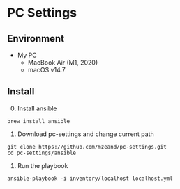 # PC Settings

## Environment

- My PC
  - MacBook Air (M1, 2020)
  - macOS v14.7

## Install

0. Install ansible

```
brew install ansible

```

1. Download pc-settings and change current path

```
git clone https://github.com/mzeand/pc-settings.git
cd pc-settings/ansible

```

1. Run the playbook

```
ansible-playbook -i inventory/localhost localhost.yml

```
